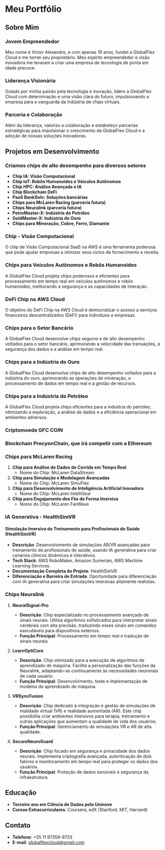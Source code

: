 # Meu Portfólio

## Sobre Mim

### Jovem Empreendedor
Meu nome é Victor Alexandre, e com apenas 19 anos, fundei a GlobalFlex Cloud e me tornei seu proprietário. Meu espírito empreendedor e visão inovadora me levaram a criar uma empresa de tecnologia de ponta em idade precoce.

### Liderança Visionária
Guiado por minha paixão pela tecnologia e inovação, lidero a GlobalFlex Cloud com determinação e uma visão clara do futuro, impulsionando a empresa para a vanguarda da indústria de chips virtuais.

### Parceria e Colaboração
Além da liderança, valorizo a colaboração e estabeleço parcerias estratégicas para impulsionar o crescimento da GlobalFlex Cloud e a adoção de nossas soluções inovadoras.

## Projetos em Desenvolvimento

### Criamos chips de alto desempenho para diversos setores

- **Chip IA: Visão Computacional**
- **Chip IoT: Robôs Humanoides e Veículos Autônomos**
- **Chip HPC: Análise Avançada e IA**
- **Chip Blockchain DeFi**
- **PaaS BankSolv: Soluções bancárias**
- **Chips para McLaren Racing (parceria futura)**
- **Chips Neuralink (parceria futura)**
- **PetroMaster-X: Indústria do Petróleo**
- **GoldMaster-X: Indústria do Ouro**
- **Chips para Mineração, Cobre, Ferro, Diamante**

### Chip - Visão Computacional
O chip de Visão Computacional SaaS na AWS é uma ferramenta poderosa que pode ajudar empresas a otimizar seus ciclos de fornecimento e receita.

### Chips para Veículos Autônomos e Robôs Humanoides
A GlobalFlex Cloud projeta chips poderosos e eficientes para processamento em tempo real em veículos autônomos e robôs humanoides, melhorando a segurança e as capacidades de interação.

### DeFi Chip na AWS Cloud
O objetivo do DeFi Chip na AWS Cloud é democratizar o acesso a serviços financeiros descentralizados (DeFi) para indivíduos e empresas.

### Chips para o Setor Bancário
A GlobalFlex Cloud desenvolve chips seguros e de alto desempenho voltados para o setor bancário, aprimorando a velocidade das transações, a segurança dos dados e a análise em tempo real.

### Chips para a Indústria do Ouro
A GlobalFlex Cloud desenvolve chips de alto desempenho voltados para a indústria do ouro, aprimorando as operações de mineração, o processamento de dados em tempo real e a gestão de recursos.

### Chips para a Indústria do Petróleo
A GlobalFlex Cloud projeta chips eficientes para a indústria do petróleo, otimizando a exploração, a análise de dados e a eficiência operacional em ambientes adversos.

### Criptomoeda GFC COIN

### Blockchain ProcyonChain, que irá competir com a Ethereum

### Chips para McLaren Racing

1. **Chip para Análise de Dados de Corrida em Tempo Real**
   - Nome do Chip: McLaren DataStream
2. **Chip para Simulação e Modelagem Avançadas**
   - Nome do Chip: McLaren SimuFlex
3. **Chip para Desenvolvimento de Inteligência Artificial Inovadora**
   - Nome do Chip: McLaren IntelliGear
4. **Chip para Engajamento dos Fãs de Forma Imersiva**
   - Nome do Chip: McLaren FanWave

### IA Generativa - HealthSimVR

#### Simulação Imersiva de Treinamento para Profissionais de Saúde (HealthSimVR)
- **Descrição**: Desenvolvimento de simulações AR/VR avançadas para treinamento de profissionais de saúde, usando IA generativa para criar cenários clínicos dinâmicos e interativos.
- **Tech Stack**: AWS RoboMaker, Amazon Sumerian, AWS Machine Learning Services.
- **Documentação Completa do Projeto**: HealthSimVR
- **Diferenciação e Barreira de Entrada**: Oportunidade para diferenciação com IA generativa para criar simulações imersivas altamente realistas.

### Chips Neuralink

1. **NeuralSignal-Pro**
   - **Descrição**: Chip especializado no processamento avançado de sinais neurais. Utiliza algoritmos sofisticados para interpretar sinais cerebrais com alta precisão, traduzindo esses sinais em comandos executáveis para dispositivos externos.
   - **Função Principal**: Processamento em tempo real e tradução de sinais neurais.

2. **LearnOptiCore**
   - **Descrição**: Chip otimizado para a execução de algoritmos de aprendizado de máquina. Facilita a personalização das funções da Neuralink, adaptando-se continuamente às necessidades neuronais de cada usuário.
   - **Função Principal**: Desenvolvimento, teste e implementação de modelos de aprendizado de máquina.

3. **VRSyncFusion**
   - **Descrição**: Chip dedicado à integração e gestão de simulações de realidade virtual (VR) e realidade aumentada (AR). Este chip possibilita criar ambientes imersivos para terapia, treinamento e outras aplicações que aumentam a qualidade de vida dos usuários.
   - **Função Principal**: Gerenciamento de simulações VR e AR de alta qualidade.

4. **SecureNeuroGuard**
   - **Descrição**: Chip focado em segurança e privacidade dos dados neurais. Implementa criptografia avançada, autenticação de dois fatores e monitoramento em tempo real para proteger os dados dos usuários.
   - **Função Principal**: Proteção de dados sensíveis e segurança da infraestrutura.

## Educação

- **Terceiro ano em Ciência de Dados pela Uninove**
- **Cursos Extracurriculares**: Coursera, edX (Stanford, MIT, Harvard)

## Contato

- **Telefone**: +55 11 97359-9733
- **E-mail**: [globalflexcloud@gmail.com](mailto:globalflexcloud@gmail.com)
